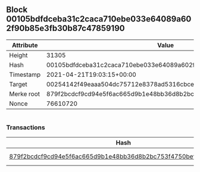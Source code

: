 ## Block 00105bdfdceba31c2caca710ebe033e64089a602f90b85e3fb30b87c47859190

Attribute | Value
--- | ---
Height | 31305
Hash | 00105bdfdceba31c2caca710ebe033e64089a602f90b85e3fb30b87c47859190
Timestamp | 2021-04-21T19:03:15+00:00
Target | 00254142f49eaaa504dc75712e8378ad5316cbcead634704b3734b6271167cc4
Merke root | 879f2bcdcf9cd94e5f6ac665d9b1e48bb36d8b2bc753f4750beffed35edd0e7b
Nonce | 76610720

```

```

### Transactions

Hash | Amount
--- | ---
[879f2bcdcf9cd94e5f6ac665d9b1e48bb36d8b2bc753f4750beffed35edd0e7b](879f2bcdcf9cd94e5f6ac665d9b1e48bb36d8b2bc753f4750beffed35edd0e7b.md) | 10.00000000 SKEPTI 
